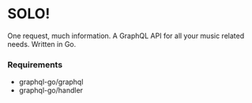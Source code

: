 # SOLO!
One request, much information.
A GraphQL API for all your music related needs. Written in Go.

### Requirements
- graphql-go/graphql
- graphql-go/handler
